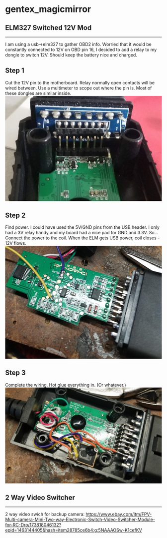 # gentex_magicmirror
## ELM327 Switched 12V Mod
---
I am using a usb->elm327 to gather OBD2 info. Worried that it would be constantly connected to 12V on OBD pin 16, I decided to add a relay to my dongle to switch 12V. Should keep the battery nice and charged. 

## Step 1 
Cut the 12V pin to the motherboard. Relay normally open contacts will be wired between. Use a multimeter to scope out where the pin is. Most of these dongles are similar inside. 
![Alt text](assets/elm_modifications/cut_12V_pin.jpg?raw=true "12V pin cut.")

## Step 2 
Find power. I could have used the 5V/GND pins from the USB header. I only had a 3V relay handy and my board had a nice pad for GND and 3.3V. So... Connect the power to the coil. When the ELM gets USB power, coil closes - 12V flows. 
![Alt text](assets/elm_modifications/3_3V_source_for_relay.jpg?raw=true "3.3V power for coil.")

## Step 3 
Complete the wiring. Hot glue everything in. (Or whatever.)
![Alt text](assets/elm_modifications/relay_installed.jpg?raw=true "Relay Installed")

## 2 Way Video Switcher
---
2 way video swich for backup camera: https://www.ebay.com/itm/FPV-Multi-camera-Mini-Two-way-Electronic-Switch-Video-Switcher-Module-for-RC-Dro/173818046132?epid=1463144405&hash=item28785ce6b4:g:5NAAAOSw-K1cefKV 
